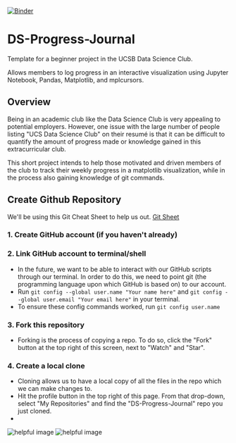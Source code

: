[![Binder](https://mybinder.org/badge_logo.svg)](https://mybinder.org/v2/gh/parkervg/DS-Progress-Journal/master)
# DS-Progress-Journal

Template for a beginner project in the UCSB Data Science Club.

Allows members to log progress in an interactive visualization using Jupyter Notebook, Pandas, Matplotlib, and mplcursors.

## Overview 

Being in an academic club like the Data Science Club is very appealing to potential employers. However, one issue with the large number of people listing "UCS Data Science Club" on their resumé is that it can be difficult to quantify the amount of progress made or knowledge gained in this extracurricular club.

This short project intends to help those motivated and driven members of the club to track their weekly progress in a matplotlib visualization, while in the process also gaining knowledge of git commands.


## Create Github Repository
We'll be using this Git Cheat Sheet to help us out. [Git Sheet](https://github.github.com/training-kit/downloads/github-git-cheat-sheet.pdf)

### 1. Create GitHub account (if you haven't already) 
### 2. Link GitHub account to terminal/shell
  - In the future, we want to be able to interact with our GitHub scripts through our terminal. In order to do this, we need to point git (the programming language upon which GitHub is based on) to our account.
  - Run `git config --global user.name "Your name here"` and `git config --global user.email "Your email here"` in your terminal.
  - To ensure these config commands worked, run `git config user.name`  
### 3. Fork this repository 
  - Forking is the process of copying a repo. To do so, click the "Fork" button at the top right of this screen, next to "Watch" and "Star".
### 4. Create a local clone
  - Cloning allows us to have a local copy of all the files in the repo which we can make changes to.
  - Hit the profile button in the top right of this page. From that drop-down, select "My Repositories" and find the "DS-Progress-Journal" repo you just cloned.
  - 
  
![helpful image](https://github.com/parkervg/DS-Progress-Journal/blob/master/resources/my_profile.png)
![helpful image](https://github.com/parkervg/DS-Progress-Journal/blob/master/resources/your_repositories.png)

